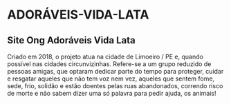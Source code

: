 # ADORÁVEIS-VIDA-LATA
## Site Ong Adoráveis Vida Lata

<p>Criado em 2018, o projeto atua na cidade de Limoeiro / PE e, quando possível nas cidades circunvizinhas. Refere-se a um grupo reduzido de pessoas amigas, que optaram dedicar parte do tempo para proteger, cuidar e resgatar aqueles que não tem voz nem vez, aqueles que sentem fome, sede, frio, solidão e estão doentes pelas ruas abandonados, correndo risco de morte e não sabem dizer uma só palavra para pedir ajuda, os animais!<p>

